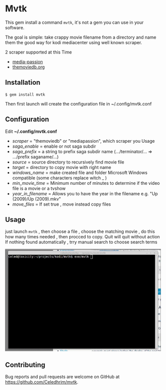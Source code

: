 # Mvtk

This gem install a command `mvtk`, it's not a gem you can use in your software.

The goal is simple: take crappy movie filename from a directory and name them the good way for kodi mediacenter using well known scraper.

2 scraper supported at this Time

* [media-passion](http://scraper.media-passion.fr/index2.php?Page=Home)
* [themoviedb.org](https://www.themoviedb.org/)

## Installation

    $ gem install mvtk

Then first launch will create the configuration file in ~/.config/mvtk.conf

## Configuration

Edit  **~/.config/mvtk.conf**

* *scraper* = "themoviedb" or "mediapassion", which scraper you Usage
* *saga_enable* = enable or not saga subdir
* *saga_prefix* = a string to prefix saga subdir name (.../terminator/... => .../prefix saganame/...)
* *source* = source directory to recursively find movie file
* *target* = directory to copy movie with right name
* *windows_name* = make created file and folder Microsoft Windows compatible (some characters replace witch _ )
* *min_movie_time* = Minimum number of minutes to determine if the video file is a movie or a tvshow
* *year_in_filename* = Allows you to have the year in the filename e.g. "Up (2009)/Up (2009).mkv"
* *move_files* = If set true , move instead copy files


## Usage

just launch `mvtk` , then choose a file , choose the matching movie , do this how many times needed , then procced to copy. Quit will quit without action
If nothing found automatically , trry manual search to choose search terms

![Mvtk git](https://github.com/Celedhrim/mvtk/blob/master/screen/mvtk.gif)

## Contributing

Bug reports and pull requests are welcome on GitHub at https://github.com/Celedhrim/mvtk.
